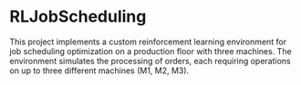 # RLJobScheduling
This project implements a custom reinforcement learning environment for job scheduling optimization on a production floor with three machines. The environment simulates the processing of orders, each requiring operations on up to three different machines (M1, M2, M3).
